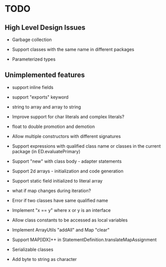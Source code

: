 # TODO

## High Level Design Issues

* Garbage collection

* Support classes with the same name in different packages

* Parameterized types

## Unimplemented features

* support inline fields

* support "exports" keyword

* string to array and array to string

* Improve support for char literals and complex literals?

* float to double promotion and demotion

* Allow multiple constructors with different signatures

* Support expressions with qualified class name or classes in the current
  package (in ED.evaluatePrimary)

* Support "new" with class body - adapter statements

* Support 2d arrays - initialization and code generation

* Support static field initialized to literal array

* what if map changes during iteration?

* Error if two classes have same qualified name

* Implement "x == y" where x or y is an interface

* Allow class constants to be accessed as local variables

* Implement ArrayUtils "addAll" and Map "clear"

* Support MAP[IDX]++ in StatementDefinition.translateMapAssignment

* Serializable classes

* Add byte to string as character
